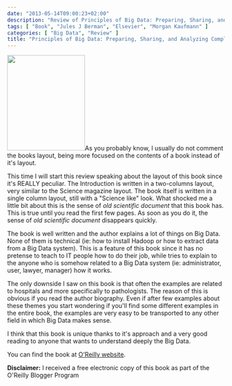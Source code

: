 ```yaml
---
date: "2013-05-14T09:00:23+02:00"
description: "Review of Principles of Big Data: Preparing, Sharing, and Analyzing Complex Information by Jules J Berman (Elsevier/Morgan Kaufmann)"
tags: [ "Book", "Jules J Berman", "Elsevier", "Morgan Kaufmann" ]
categories: [ "Big Data", "Review" ]
title: "Principles of Big Data: Preparing, Sharing, and Analyzing Complex Information by Jules J Berman (Elsevier/Morgan Kaufmann)"
---
```

<img class="alignleft" alt="" src="http://akamaicovers.oreilly.com/images/9780124047242/cat.gif" width="180" height="221" />As you probably know, I usually do not comment the books layout, being more focused on the contents of a book instead of it's layout.

This time I will start this review speaking about the layout of this book since it's REALLY peculiar. The Introduction is written in a two-columns layout, very similar to the Science magazine layout. The book itself is written in a single column layout, still with a "Science like" look. What shocked me a little bit about this is the sense of *old scientific document* that this book has. This is true until you read the first few pages. As soon as you do it, the sense of *old scientific document* disappears quickly.

The book is well written and the author explains a lot of things on Big Data. None of them is technical (ie: how to install Hadoop or how to extract data from a Big Data system). This is a feature of this book since it has no pretense to teach to IT people how to do their job, while tries to explain to the anyone who is somehow related to a Big Data system (ie: administrator, user, lawyer, manager) how it works.

The only downside I saw on this book is that often the examples are related to hospitals and more specifically to pathologists. The reason of this is obvious if you read the author biography. Even if after few examples about these themes you start wondering if you'll find some different examples in the entire book, the examples are very easy to be transported to any other field in which Big Data makes sense.

I think that this book is unique thanks to it's approach and a very good reading to anyone that wants to understand deeply the Big Data.

You can find the book at <a href="http://shop.oreilly.com/product/9780124045767.do">O'Reilly website</a>.

**Disclaimer:** I received a free electronic copy of this book as part of the O'Reilly Blogger Program
